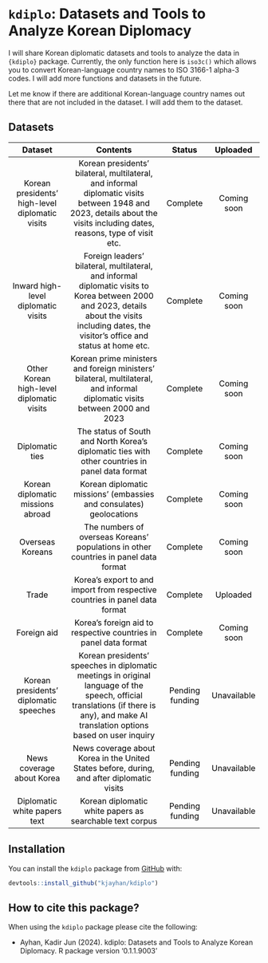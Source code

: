 
# `kdiplo`: Datasets and Tools to Analyze Korean Diplomacy

<!-- badges: start -->
<!-- ## Downloads - GitHub (All Releases)
[![Github All Releases](https://img.shields.io/github/downloads/kjayhan/kdiplo/total)]()  
&#10;## Hits
[![HitCount](https://img.shields.io/jsdelivr/gh/hm/kjayhan/kdiplo)]()
[![R-CMD-check](https://github.com/kjayhan/kdiplo/actions/workflows/R-CMD-check.yaml/badge.svg)](https://github.com/kjayhan/kdiplo/actions/workflows/R-CMD-check.yaml) -->
<!-- badges: end -->

I will share Korean diplomatic datasets and tools to analyze the data in
`{kdiplo}` package. Currently, the only function here is `iso3c()` which
allows you to convert Korean-language country names to ISO 3166-1
alpha-3 codes. I will add more functions and datasets in the future.

Let me know if there are additional Korean-language country names out
there that are not included in the dataset. I will add them to the
dataset.

## Datasets

<table class="table table-striped" style="color: black; width: auto !important; margin-left: auto; margin-right: auto;">
<thead>
<tr>
<th style="text-align:center;">
Dataset
</th>
<th style="text-align:center;">
Contents
</th>
<th style="text-align:center;">
Status
</th>
<th style="text-align:center;">
Uploaded
</th>
</tr>
</thead>
<tbody>
<tr>
<td style="text-align:center;">
Korean presidents’ high-level diplomatic visits
</td>
<td style="text-align:center;">
Korean presidents’ bilateral, multilateral, and informal diplomatic
visits between 1948 and 2023, details about the visits including dates,
reasons, type of visit etc.
</td>
<td style="text-align:center;">
Complete
</td>
<td style="text-align:center;">
Coming soon
</td>
</tr>
<tr>
<td style="text-align:center;">
Inward high-level diplomatic visits
</td>
<td style="text-align:center;">
Foreign leaders’ bilateral, multilateral, and informal diplomatic visits
to Korea between 2000 and 2023, details about the visits including
dates, the visitor’s office and status at home etc.
</td>
<td style="text-align:center;">
Complete
</td>
<td style="text-align:center;">
Coming soon
</td>
</tr>
<tr>
<td style="text-align:center;">
Other Korean high-level diplomatic visits
</td>
<td style="text-align:center;">
Korean prime ministers and foreign ministers’ bilateral, multilateral,
and informal diplomatic visits between 2000 and 2023
</td>
<td style="text-align:center;">
Complete
</td>
<td style="text-align:center;">
Coming soon
</td>
</tr>
<tr>
<td style="text-align:center;">
Diplomatic ties
</td>
<td style="text-align:center;">
The status of South and North Korea’s diplomatic ties with other
countries in panel data format
</td>
<td style="text-align:center;">
Complete
</td>
<td style="text-align:center;">
Coming soon
</td>
</tr>
<tr>
<td style="text-align:center;">
Korean diplomatic missions abroad
</td>
<td style="text-align:center;">
Korean diplomatic missions’ (embassies and consulates) geolocations
</td>
<td style="text-align:center;">
Complete
</td>
<td style="text-align:center;">
Coming soon
</td>
</tr>
<tr>
<td style="text-align:center;">
Overseas Koreans
</td>
<td style="text-align:center;">
The numbers of overseas Koreans’ populations in other countries in panel
data format
</td>
<td style="text-align:center;">
Complete
</td>
<td style="text-align:center;">
Coming soon
</td>
</tr>
<tr>
<td style="text-align:center;">
Trade
</td>
<td style="text-align:center;">
Korea’s export to and import from respective countries in panel data
format
</td>
<td style="text-align:center;">
Complete
</td>
<td style="text-align:center;">
Uploaded
</td>
</tr>
<tr>
<td style="text-align:center;">
Foreign aid
</td>
<td style="text-align:center;">
Korea’s foreign aid to respective countries in panel data format
</td>
<td style="text-align:center;">
Complete
</td>
<td style="text-align:center;">
Coming soon
</td>
</tr>
<tr>
<td style="text-align:center;">
Korean presidents’ diplomatic speeches
</td>
<td style="text-align:center;">
Korean presidents’ speeches in diplomatic meetings in original language
of the speech, official translations (if there is any), and make AI
translation options based on user inquiry
</td>
<td style="text-align:center;">
Pending funding
</td>
<td style="text-align:center;">
Unavailable
</td>
</tr>
<tr>
<td style="text-align:center;">
News coverage about Korea
</td>
<td style="text-align:center;">
News coverage about Korea in the United States before, during, and after
diplomatic visits
</td>
<td style="text-align:center;">
Pending funding
</td>
<td style="text-align:center;">
Unavailable
</td>
</tr>
<tr>
<td style="text-align:center;">
Diplomatic white papers text
</td>
<td style="text-align:center;">
Korean diplomatic white papers as searchable text corpus
</td>
<td style="text-align:center;">
Pending funding
</td>
<td style="text-align:center;">
Unavailable
</td>
</tr>
</tbody>
</table>

## Installation

You can install the `kdiplo` package from [GitHub](https://github.com/)
with:

``` r
devtools::install_github("kjayhan/kdiplo")
```

## How to cite this package?

When using the `kdiplo` package please cite the following:

- Ayhan, Kadir Jun (2024). kdiplo: Datasets and Tools to Analyze Korean
  Diplomacy. R package version ‘0.1.1.9003’
